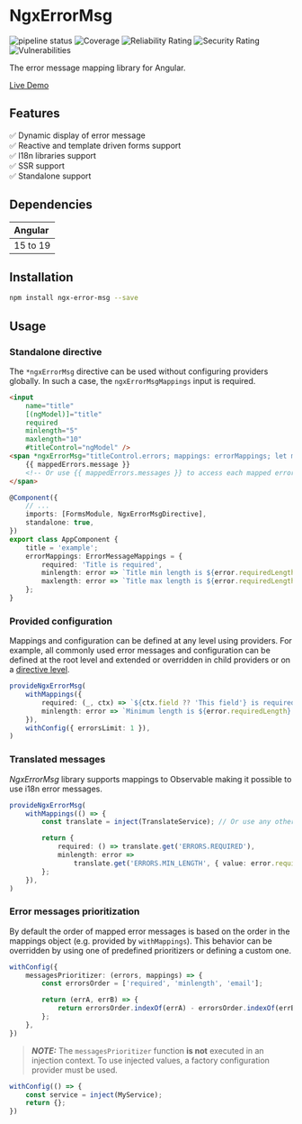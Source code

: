 # NgxErrorMsg

![pipeline status](https://github.com/fakeJan499/ngx-error-msg/actions/workflows/ci.yml/badge.svg)
![Coverage](https://sonarcloud.io/api/project_badges/measure?project=fakeJan499_ngx-error-msg&metric=coverage)
![Reliability Rating](https://sonarcloud.io/api/project_badges/measure?project=fakeJan499_ngx-error-msg&metric=reliability_rating)
![Security Rating](https://sonarcloud.io/api/project_badges/measure?project=fakeJan499_ngx-error-msg&metric=security_rating)
![Vulnerabilities](https://sonarcloud.io/api/project_badges/measure?project=fakeJan499_ngx-error-msg&metric=vulnerabilities)

The error message mapping library for Angular.

[Live Demo](https://stackblitz.com/edit/ngx-error-msg-example)

## Features

✅ Dynamic display of error message  
✅ Reactive and template driven forms support  
✅ I18n libraries support  
✅ SSR support  
✅ Standalone support

## Dependencies

|Angular |
|:-------|
|15 to 19|

## Installation

```bash
npm install ngx-error-msg --save
```

## Usage

### Standalone directive

The `*ngxErrorMsg` directive can be used without configuring providers globally.
In such a case, the `ngxErrorMsgMappings` input is required.

```html
<input
    name="title"
    [(ngModel)]="title"
    required
    minlength="5"
    maxlength="10"
    #titleControl="ngModel" />
<span *ngxErrorMsg="titleControl.errors; mappings: errorMappings; let mappedErrors">
    {{ mappedErrors.message }}
    <!-- Or use {{ mappedErrors.messages }} to access each mapped error message separately. -->
</span>

```

```typescript
@Component({
    // ...
    imports: [FormsModule, NgxErrorMsgDirective],
    standalone: true,
})
export class AppComponent {
    title = 'example';
    errorMappings: ErrorMessageMappings = {
        required: 'Title is required',
        minlength: error => `Title min length is ${error.requiredLength}`,
        maxlength: error => `Title max length is ${error.requiredLength}`,
    };
}
```

### Provided configuration

Mappings and configuration can be defined at any level using providers.
For example, all commonly used error messages and configuration can be defined at the root level and
extended or overridden in child providers or on a [directive level](#standalone-directive).

```typescript
provideNgxErrorMsg(
    withMappings({
        required: (_, ctx) => `${ctx.field ?? 'This field'} is required.`,
        minlength: error => `Minimum length is ${error.requiredLength}.`,
    }),
    withConfig({ errorsLimit: 1 }),
)
```

### Translated messages

_NgxErrorMsg_ library supports mappings to Observable making it possible to use i18n error messages.

```typescript
provideNgxErrorMsg(
    withMappings(() => {
        const translate = inject(TranslateService); // Or use any other i18n library.

        return {
            required: () => translate.get('ERRORS.REQUIRED'),
            minlength: error =>
                translate.get('ERRORS.MIN_LENGTH', { value: error.requiredLength }),
        };
    }),
)
```

### Error messages prioritization

By default the order of mapped error messages is based on the order in the mappings object (e.g. provided by `withMappings`). This behavior can be overridden by using one of predefined prioritizers or defining a custom one.

``` typescript
withConfig({
    messagesPrioritizer: (errors, mappings) => {
        const errorsOrder = ['required', 'minlength', 'email'];

        return (errA, errB) => {
            return errorsOrder.indexOf(errA) - errorsOrder.indexOf(errB);
        };
    },
})
```

> **_NOTE:_**  The `messagesPrioritizer` function **is not** executed in an injection context. To use injected values, a factory configuration provider must be used.

```typescript
withConfig(() => {
    const service = inject(MyService); 
    return {};
})
```

